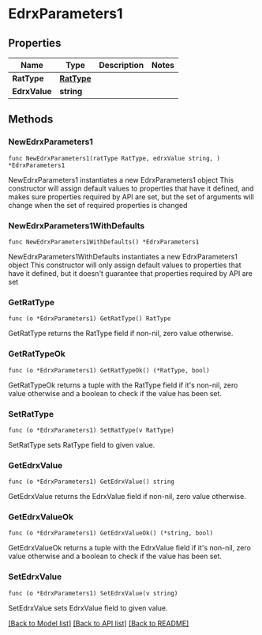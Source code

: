 # EdrxParameters1

## Properties

Name | Type | Description | Notes
------------ | ------------- | ------------- | -------------
**RatType** | [**RatType**](RatType.md) |  | 
**EdrxValue** | **string** |  | 

## Methods

### NewEdrxParameters1

`func NewEdrxParameters1(ratType RatType, edrxValue string, ) *EdrxParameters1`

NewEdrxParameters1 instantiates a new EdrxParameters1 object
This constructor will assign default values to properties that have it defined,
and makes sure properties required by API are set, but the set of arguments
will change when the set of required properties is changed

### NewEdrxParameters1WithDefaults

`func NewEdrxParameters1WithDefaults() *EdrxParameters1`

NewEdrxParameters1WithDefaults instantiates a new EdrxParameters1 object
This constructor will only assign default values to properties that have it defined,
but it doesn't guarantee that properties required by API are set

### GetRatType

`func (o *EdrxParameters1) GetRatType() RatType`

GetRatType returns the RatType field if non-nil, zero value otherwise.

### GetRatTypeOk

`func (o *EdrxParameters1) GetRatTypeOk() (*RatType, bool)`

GetRatTypeOk returns a tuple with the RatType field if it's non-nil, zero value otherwise
and a boolean to check if the value has been set.

### SetRatType

`func (o *EdrxParameters1) SetRatType(v RatType)`

SetRatType sets RatType field to given value.


### GetEdrxValue

`func (o *EdrxParameters1) GetEdrxValue() string`

GetEdrxValue returns the EdrxValue field if non-nil, zero value otherwise.

### GetEdrxValueOk

`func (o *EdrxParameters1) GetEdrxValueOk() (*string, bool)`

GetEdrxValueOk returns a tuple with the EdrxValue field if it's non-nil, zero value otherwise
and a boolean to check if the value has been set.

### SetEdrxValue

`func (o *EdrxParameters1) SetEdrxValue(v string)`

SetEdrxValue sets EdrxValue field to given value.



[[Back to Model list]](../README.md#documentation-for-models) [[Back to API list]](../README.md#documentation-for-api-endpoints) [[Back to README]](../README.md)


